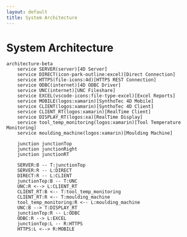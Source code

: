 ```yaml
---
layout: default
title: System Architecture
---
```

# System Architecture
```mermaid
architecture-beta
    service SERVER(server)[4D Server]
    service DIRECT(icon-park-outline:excel)[Direct Connection]
    service HTTPS(file-icons:4d)[HTTPS REST Connection]
    service ODBC(internet)[4D ODBC Driver]
    service UNC(internet)[UNC Fileshare]
    service EXCEL(vscode-icons:file-type-excel)[Excel Reports]
    service MOBILE(logos:xamarin)[SynthoTec 4D Mobile]
    service CLIENT(logos:xamarin)[SynthoTec 4D Client]
    service CLIENT_RT(logos:xamarin)[RealTime Client]
    service DISPLAY_RT(logos:xa)[RealTime Display]
    service tool_temp_monitoring(logos:xamarin)[Tool Temperature Monitoring]
    service moulding_machine(logos:xamarin)[Moulding Machine]

    junction junctionTop
    junction junctionRight
    junction junctionRT

    SERVER:B -- T:junctionTop
    SERVER:R -- L:DIRECT
    DIRECT:R -- L:CLIENT
    junctionTop:B -- T:UNC
    UNC:R <--> L:CLIENT_RT
    CLIENT_RT:B <-- T:tool_temp_monitoring
    CLIENT_RT:R <-- T:moulding_machine
    tool_temp_monitoring:R <-- L:moulding_machine
    UNC:B --> T:DISPLAY_RT
    junctionTop:R -- L:ODBC
    ODBC:R --> L:EXCEL
    junctionTop:L -- R:HTTPS
    HTTPS:L <--> R:MOBILE
```

<script type="module">
    
    import mermaid from 'https://cdn.jsdelivr.net/npm/mermaid@11.8.1/dist/mermaid.esm.min.mjs';
    mermaid.registerIconPacks([
  {
    name: 'logos',
    loader: () =>
      fetch('https://unpkg.com/@iconify-json/logos@1/icons.json').then((res) => res.json()),
  },
]);
</script>